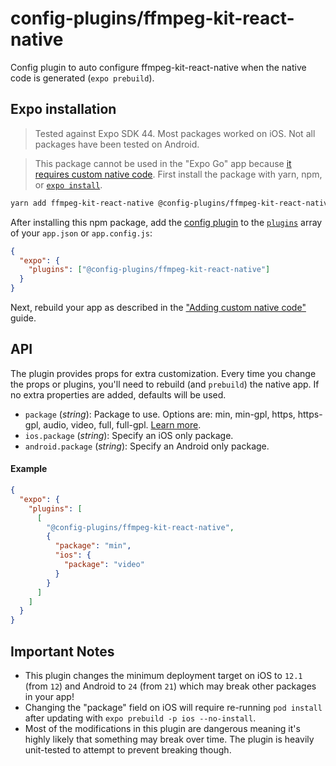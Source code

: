 # config-plugins/ffmpeg-kit-react-native

Config plugin to auto configure ffmpeg-kit-react-native when the native code is generated (`expo prebuild`).

## Expo installation

> Tested against Expo SDK 44. Most packages worked on iOS. Not all packages have been tested on Android.

> This package cannot be used in the "Expo Go" app because [it requires custom native code](https://docs.expo.io/workflow/customizing/).
> First install the package with yarn, npm, or [`expo install`](https://docs.expo.io/workflow/expo-cli/#expo-install).

```sh
yarn add ffmpeg-kit-react-native @config-plugins/ffmpeg-kit-react-native
```

After installing this npm package, add the [config plugin](https://docs.expo.io/guides/config-plugins/) to the [`plugins`](https://docs.expo.io/versions/latest/config/app/#plugins) array of your `app.json` or `app.config.js`:

```json
{
  "expo": {
    "plugins": ["@config-plugins/ffmpeg-kit-react-native"]
  }
}
```

Next, rebuild your app as described in the ["Adding custom native code"](https://docs.expo.io/workflow/customizing/) guide.

## API

The plugin provides props for extra customization. Every time you change the props or plugins, you'll need to rebuild (and `prebuild`) the native app. If no extra properties are added, defaults will be used.

- `package` (_string_): Package to use. Options are: min, min-gpl, https, https-gpl, audio, video, full, full-gpl. [Learn more](https://github.com/tanersener/ffmpeg-kit/tree/main/react-native#211-package-names).
- `ios.package` (_string_): Specify an iOS only package.
- `android.package` (_string_): Specify an Android only package.

#### Example

```json
{
  "expo": {
    "plugins": [
      [
        "@config-plugins/ffmpeg-kit-react-native",
        {
          "package": "min",
          "ios": {
            "package": "video"
          }
        }
      ]
    ]
  }
}
```

## Important Notes

- This plugin changes the minimum deployment target on iOS to `12.1` (from `12`) and Android to `24` (from `21`) which may break other packages in your app!
- Changing the "package" field on iOS will require re-running `pod install` after updating with `expo prebuild -p ios --no-install`.
- Most of the modifications in this plugin are dangerous meaning it's highly likely that something may break over time. The plugin is heavily unit-tested to attempt to prevent breaking though.
